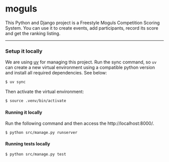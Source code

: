 # moguls

This Python and Django project is a Freestyle Moguls Competition Scoring System. You can use it to create events, add participants, record its score and get the ranking listing.

---

### Setup it locally

We are using [uv](https://github.com/astral-sh/uv) for managing this project. Run the sync command, so `uv` can create a new virtual environment using a compatible python version and install all required dependencies. See below:

```bash
$ uv sync
```

Then activate the virtual environment:

```bash
$ source .venv/bin/activate
```

#### Running it locally

Run the following command and then access the http://localhost:8000/.

```
$ python src/manage.py runserver
```

#### Running tests locally

```
$ python src/manage.py test
```
